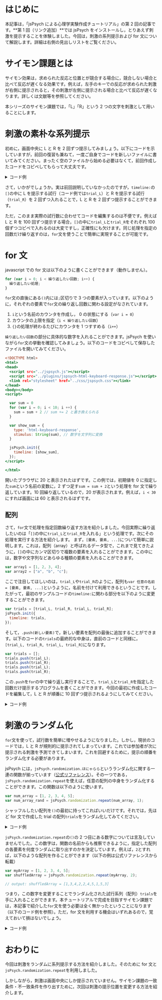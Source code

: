 # はじめに

本記事は，「jsPsych による心理学実験作成チュートリアル」の第 2 回の記事です。**第 1 回（リンク追加）**では jsPsych をインストールし，とりあえず刺激を提示することを体験しました。今回は，刺激の系列提示および for 文について解説します。詳細は右側の見出しリストをご覧ください。

<!-- このチュートリアルシリーズの目的・概要等が気になった方はこちらの[全体のまとめ](https://qiita.com/snishym/items/8b52db0d901cf5744463)をご一読ください。 -->

# サイモン課題とは

サイモン効果は，求められた反応と位置とが競合する場合に，競合しない場合と比べて反応が遅くなる効果です。例えば，左手のキーでの反応が求められた刺激が右側に提示されると，その刺激が左側に提示される場合と比べて反応が遅くなります。詳しくは文献等を参照してください。

本シリーズのサイモン課題では，「L」「R」という 2 つの文字を刺激として用いることにします。

# 刺激の素朴な系列提示

初めに，画面中央に L と R を 2 回ずつ提示してみましょう。以下にコードを示していますが，前回の復習も兼ねて，一度ご自身でコードを新しいファイルに書いてみてください。まったく空のファイルから始める必要はなくて，前回作成したコードをコピペしてもらって大丈夫です。

<details><summary>コード例</summary><div>

```html:simple_sequence.html
<!DOCTYPE html>
<html>
<head>
  <script src="../jspsych.js"></script>
  <script src="../plugins/jspsych-html-keyboard-response.js"></script>
  <link rel="stylesheet" href="../css/jspsych.css"></link>
</head>
<body></body>
<script>

  var trial_L = {
    type: 'html-keyboard-response',
    stimulus: 'L',
    choices: ['f', 'j'], // 入力キーの指定
    trial_duration: 1000, // 試行の持続時間
  }

  var trial_R = {
    type: 'html-keyboard-response',
    stimulus: 'R',
    choices: ['f', 'j'],
    trial_duration: 1000,
  }

  jsPsych.init({
    timeline: [trial_L, trial_R, trial_L, trial_R],
  });
</script>

</html>
```

</div></details>

さて，いかがでしょうか。実は前回説明していなかったのですが，`timeline:`の`[]`の中に L を提示する試行（コード例では`trial_L`）と R を提示する試行（`trial_R`）を 2 回ずつ入れることで，L と R を 2 回ずつ提示することができます。

ただ，このまま実際の試行数に合わせてコードを編集するのは不便です。例えば L と R を 100 回ずつ提示する場合，`[]`の中に`trial_L`と`trial_R`をそれぞれ 100 個ずつコピペで入れるのは大変ですし，正確性にも欠けます。同じ処理を指定の回数だけ繰り返すのは，`for`文を使うことで簡単に実現することが可能です。

# for 文

javascript での for 文は以下のように書くことができます（動作しません）。

```javascript
for (var i = 0; i < 繰り返したい回数; i++) {
  繰り返したい処理;
}
```

`for`文の直後にある`()`内には`;`区切りで 3 つの要素が入っています。以下のように，それぞれの要素で`for`文の繰り返し回数に関わる設定がなされています。

1. `i`という名前のカウンタを作成し， 0 の状態にする（`var i = 0`）
2. カウンタの上限を指定（`i < 繰り返したい回数`）
3. `{}`の処理が終わるたびにカウンタを 1 つすすめる（`i++`）

`繰り返したい回数`の部分に具体的な数字を入れることができます。jsPsych を使いながら`for`文の挙動を確認してみましょう。以下のコードをコピペして保存したファイルを開いてみてください。

```html:add-for.html
<!DOCTYPE html>
<html>
<head>
  <script src="../jspsych.js"></script>
  <script src="../plugins/jspsych-html-keyboard-response.js"></script>
  <link rel="stylesheet" href="../css/jspsych.css"></link>
</head>
<body></body>
<script>

  var sum = 0
  for (var i = 0; i < 10; i ++) {
    sum = sum + 2 // sum += 2 と書き換えられる
  }

  var show_sum = {
    type: 'html-keyboard-response',
    stimulus: String(sum), // 数字を文字列に変換
  }

  jsPsych.init({
    timeline: [show_sum],
  });
</script>

</html>
```

開いたブラウザに 20 と表示されたはずです。この例では，初期値を 0 に指定した`sum`という名前の変数に，2 ずつ足す`sum = sum + 2`という処理を for 文で繰り返しています。10 回繰り返しているので，20 が表示されます。例えば，`i < 30`にすれば画面には 60 と表示されるはずです。

## 配列

さて，`for`文で処理を指定回数繰り返す方法を紹介しました。今回実際に繰り返したいのは「`[]`の中に`trial_L`と`trial_R`を入れる」という処理です。次にその処理を実行する方法を紹介します。
まず，`[要素, 要素, ...]`について簡単に説明します。これは，配列（array）と呼ばれるデータ型で，これまで見てきたように，`[]`の中にカンマ区切りで複数の要素を入れることができます。この中には，数字や文字列などあらゆる種類の要素を入れることができます。

```javascript
var array1 = [1, 2, 3, 4];
var array2 = ["a", "b", "c"];
```

ここで注目してほしいのは，`trial_L`や`trial_R`のように，配列も`var 任意の名前 = [要素, 要素, ...]`というように，名前を付けて利用できるということです。したがって，最初のサンプルコードの`timeline:`に関わる部分を以下のように変更することができます。

```javascript
var trials = [trial_L, trial_R, trial_L, trial_R];
jsPsych.init({
  timeline: trials,
});
```

そして，`.push(新しい要素)`で，新しい要素を配列の最後に追加することができます。以下のコードの`trials`の最終的な中身は，直前のコードと同様に，`[trial_L, trial_R, trial_L, trial_R]`になります。

```javascript
var trials = [];
trials.push(trial_L);
trials.push(trial_R);
trials.push(trial_L);
trials.push(trial_R);
```

この`.push`を`for`の中で繰り返し実行することで，`trial_L`と`trial_R`を指定した回数だけ提示するプログラムを書くことができます。今回の最初に作成したコードを編集して，L と R が順番に 10 回ずつ提示されるようにしてみてください。

<details><summary>コード例</summary><div>

```html
<!DOCTYPE html>
<html>
<head>
  <script src="../jspsych.js"></script>
  <script src="../plugins/jspsych-html-keyboard-response.js"></script>
  <link rel="stylesheet" href="../css/jspsych.css"></link>
</head>
<body></body>
<script>

  var trial_L = {
    type: 'html-keyboard-response',
    stimulus: 'L',
    choices: ['f', 'j'],
    trial_duration: 1000,
  }

  var trial_R = {
    type: 'html-keyboard-response',
    stimulus: 'R',
    choices: ['f', 'j'],
    trial_duration: 1000,
  }

  var trials = [];
  for (var i = 0; i < 10; i++) {
    trials.push(trial_L);
    trials.push(trial_R);
  }

  jsPsych.init({
    timeline: trials,
  });
</script>

</html>
```

</div></details>

# 刺激のランダム化

`for`文を使って，試行数を簡単に増やせるようになりました。しかし，現状のコードでは，L と R が規則的に提示されてしまっています。これでは参加者が次に提示される刺激を予測できてしまいます。これを回避するために，提示の順番をランダム化する必要があります。

jsPsych には，`jsPsych.randomization.ほにゃらら`というランダム化に関する一連の関数が揃っています（[公式リファレンス](https://www.jspsych.org/core_library/jspsych-randomization/)）。その一つである，`jsPsych.randomization.repeat`を使えば，任意の配列の中身をランダム化することができます。この関数は以下のように使います。

```javascript
var num_array = [1, 2, 3, 4, 5];
var num_array_rand = jsPsych.randomization.repeat(num_array, 1);
```

シャッフルしたい配列を`()`の最初に持ってこればいいだけです。それでは，先ほど for 文で作成した trial の配列`trials`をランダム化してみてください。

<details><summary>コード例</summary><div>

```html
<!DOCTYPE html>
<html>
<head>
  <script src="../jspsych.js"></script>
  <script src="../plugins/jspsych-html-keyboard-response.js"></script>
  <link rel="stylesheet" href="../css/jspsych.css"></link>
</head>
<body></body>
<script>

  var trial_L = {
    type: 'html-keyboard-response',
    stimulus: 'L',
    choices: ['f', 'j'],
    trial_duration: 1000,
  }

  var trial_R = {
    type: 'html-keyboard-response',
    stimulus: 'R',
    choices: ['f', 'j'],
    trial_duration: 1000,
  }

  var trials = [];
  for (var i = 0; i < 10; i++) {
    trials.push(trial_L);
    trials.push(trial_R);
  }

  var trials_rand = jsPsych.randomization.repeat(trials, 1);

  jsPsych.init({
    timeline: trials_rand, // 名前を変更し忘れない
    default_iti: 250, // 同じ文字が繰り返し提示されているのをわかりやすくするため
  });

  // 以下のように元のtrialsを書き換えてしまってもこの場合は問題ない
  // trials = jsPsych.randomization.repeat(trials, 1);
  // jsPsych.init({
  //   timeline: trials,
  //   default_iti: 250
  // });
</script>

</html>
```

</div></details>

`jsPsych.randomization.repeat`の`()`の 2 つ目にある数字については言及していませんでした。この数字は，関数の名前からも推察できるように，指定した配列の各要素を何度ランダムに取り出すのかを決定しています。例えば，`2`とすれば，以下のような配列を作ることができます（以下の例は公式リファレンスから転載）

```javascript
var myArray = [1, 2, 3, 4, 5];
var shuffledArray = jsPsych.randomization.repeat(myArray, 2);

// output: shuffledArray = [1,3,4,2,2,4,5,1,5,3]
```

つまり，この数字を変更することでランダム化された試行系列（配列）`trials`を手に入れることができます。本チュートリアルで完成を目指すサイモン課題では，本記事で紹介した`for`文を使う必要は全く無かったということになります（以下のコード例を参照）。ただ，for 文を利用する機会はいずれあるので，覚えておいて損はないでしょう。

<details><summary>コード例</summary><div>

```html
<!DOCTYPE html>
<html>
<head>
  <script src="../jspsych.js"></script>
  <script src="../plugins/jspsych-html-keyboard-response.js"></script>
  <link rel="stylesheet" href="../css/jspsych.css"></link>
</head>
<body></body>
<script>

  var trial_L = {
    type: 'html-keyboard-response',
    stimulus: 'L',
    choices: ['f', 'j'],
    trial_duration: 1000,
  }

  var trial_R = {
    type: 'html-keyboard-response',
    stimulus: 'R',
    choices: ['f', 'j'],
    trial_duration: 1000,
  }

  var trials = [trial_L, trial_R]
  trials = jsPsych.randomization.repeat(trials, 10);

  jsPsych.init({
    timeline: trials,
    default_iti: 250, // 同じ文字が繰り返し提示されているのをわかりやすくするため
  });

</script>

</html>
```

</div></details>

# おわりに

今回は刺激をランダムに系列提示する方法を紹介しました。そのために for 文と`jsPsych.randomization.repeat`を利用しました。

しかしながら，刺激は画面中央にしか提示されていません。サイモン課題の一致条件・不一致条件を作り出すために，次回は刺激の提示位置を変更する方法を紹介します。

<!-- [【第 3 回】刺激の提示位置の調整](https://qiita.com/snishym/items/1bdf90cf51ba28cc4ef3) -->

